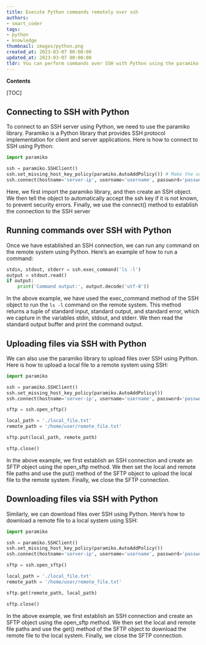 ```yaml
---
title: Execute Python commands remotely over ssh
authors:
- smart_coder
tags:
- python
- knowledge
thumbnail: images/python.png
created_at: 2023-03-07 00:00:00
updated_at: 2023-03-07 00:00:00
tldr: You can perform commands over SSH with Python using the paramiko library.
---
```


**Contents**

[TOC]

Connecting to SSH with Python
---

To connect to an SSH server using Python, we need to use the paramiko library. Paramiko is a Python library that provides SSH protocol implementation for client and server applications. Here is how to connect to SSH using Python:

```python
import paramiko

ssh = paramiko.SSHClient()
ssh.set_missing_host_key_policy(paramiko.AutoAddPolicy()) # Make the script accept the ssh key automatically
ssh.connect(hostname='server-ip', username='username', password='password')
```
 
Here, we first import the paramiko library, and then create an SSH object. We then tell the object to automatically accept the ssh key if it is not known, to prevent security errors. Finally, we use the connect() method to establish the connection to the SSH server


Running commands over SSH with Python
---

Once we have established an SSH connection, we can run any command on the remote system using Python. Here’s an example of how to run a command:

```python
stdin, stdout, stderr = ssh.exec_command('ls -l')
output = stdout.read()
if output:
    print('Command output:', output.decode('utf-8'))
```

In the above example, we have used the exec_command method of the SSH object to run the `ls -l` command on the remote system. This method returns a tuple of standard input, standard output, and standard error, which we capture in the variables stdin, stdout, and stderr. We then read the standard output buffer and print the command output.

Uploading files via SSH with Python
---

We can also use the paramiko library to upload files over SSH using Python. Here is how to upload a local file to a remote system using SSH:

```python
import paramiko

ssh = paramiko.SSHClient()
ssh.set_missing_host_key_policy(paramiko.AutoAddPolicy()) 
ssh.connect(hostname='server-ip', username='username', password='password')

sftp = ssh.open_sftp()

local_path = './local_file.txt'
remote_path = '/home/user/remote_file.txt'

sftp.put(local_path, remote_path)

sftp.close()
```

In the above example, we first establish an SSH connection and create an SFTP object using the open_sftp method. We then set the local and remote file paths and use the put() method of the SFTP object to upload the local file to the remote system. Finally, we close the SFTP connection.

Downloading files via SSH with Python
---

Similarly, we can download files over SSH using Python. Here’s how to download a remote file to a local system using SSH:

```python
import paramiko

ssh = paramiko.SSHClient()
ssh.set_missing_host_key_policy(paramiko.AutoAddPolicy()) 
ssh.connect(hostname='server-ip', username='username', password='password')

sftp = ssh.open_sftp()

local_path = './local_file.txt'
remote_path = '/home/user/remote_file.txt'

sftp.get(remote_path, local_path)

sftp.close()
```

In the above example, we first establish an SSH connection and create an SFTP object using the open_sftp method. We then set the local and remote file paths and use the get() method of the SFTP object to download the remote file to the local system. Finally, we close the SFTP connection.
